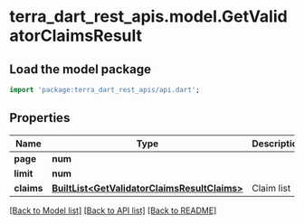 # terra_dart_rest_apis.model.GetValidatorClaimsResult

## Load the model package
```dart
import 'package:terra_dart_rest_apis/api.dart';
```

## Properties
Name | Type | Description | Notes
------------ | ------------- | ------------- | -------------
**page** | **num** |  | 
**limit** | **num** |  | 
**claims** | [**BuiltList&lt;GetValidatorClaimsResultClaims&gt;**](GetValidatorClaimsResultClaims.md) | Claim list | 

[[Back to Model list]](../README.md#documentation-for-models) [[Back to API list]](../README.md#documentation-for-api-endpoints) [[Back to README]](../README.md)


